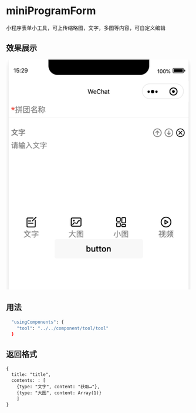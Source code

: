 # miniProgramForm
小程序表单小工具，可上传缩略图，文字，多图等内容，可自定义编辑

## 效果展示
![image](https://github.com/939682389/miniProgramForm/blob/master/QQ20201001-153000%402x.png)

## 用法
```bash
  "usingComponents": {
    "tool": "../../component/tool/tool"
  }
```

## 返回格式
```
{
  title: "title", 
  contents: : [
    {type: "文字", content: "获取↵"},
    {type: "大图", content: Array(1)}
    ]
}
```

